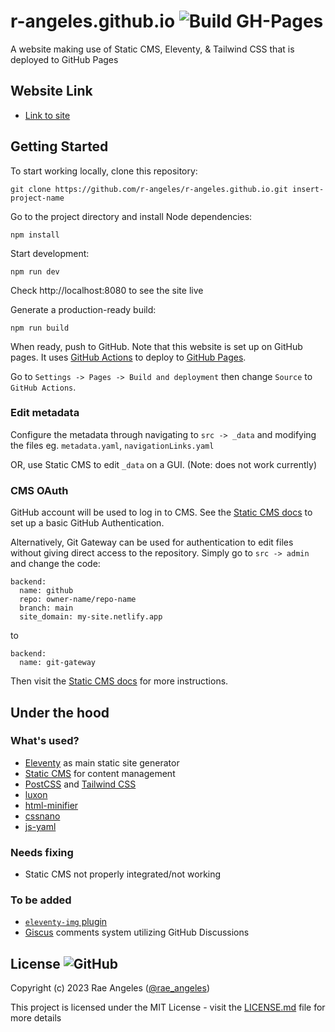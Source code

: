#  r-angeles.github.io ![Build GH-Pages](https://github.com/r-angeles/r-angeles.github.io/actions/workflows/deploy.yml/badge.svg)

A website making use of Static CMS, Eleventy, & Tailwind CSS that is deployed to GitHub Pages

## Website Link

- [Link to site](https://r-angeles.github.io)

## Getting Started
To start working locally, clone this repository:
```
git clone https://github.com/r-angeles/r-angeles.github.io.git insert-project-name
```

Go to the project directory and install Node dependencies:
```
npm install
```

Start development: 
```
npm run dev
```
Check http://localhost:8080 to see the site live

Generate a production-ready build:
```
npm run build
```
When ready, push to GitHub. Note that this website is set up on GitHub pages. It uses [GitHub Actions](https://docs.github.com/en/actions/learn-github-actions/understanding-github-actions) to deploy to  [GitHub Pages](https://docs.github.com/en/free-pro-team@latest/github/working-with-github-pages). 

Go to `Settings -> Pages -> Build and deployment` then change  `Source` to `GitHub Actions`.

### Edit metadata
Configure the metadata through navigating to `src -> _data` and modifying the files eg. `metadata.yaml`, `navigationLinks.yaml` 

OR, use Static CMS to edit `_data` on a GUI. (Note: does not work currently)

### CMS OAuth
GitHub account will be used to log in to CMS. See the [Static CMS docs](https://staticjscms.netlify.app/docs/github-backend) to set up a basic GitHub Authentication.

Alternatively, Git Gateway can be used for authentication to edit files without giving direct access to the repository. Simply go to `src -> admin` and change the code:
```
backend:
  name: github
  repo: owner-name/repo-name
  branch: main
  site_domain: my-site.netlify.app
```
to
```
backend:
  name: git-gateway
```
Then visit the [Static CMS docs](https://staticjscms.netlify.app/docs/git-gateway-backend) for more instructions.

## Under the hood
### What's used?
- [Eleventy](https://www.11ty.dev/) as main static site generator
- [Static CMS](https://staticjscms.netlify.app/) for content management
- [PostCSS](https://postcss.org) and [Tailwind CSS](https://tailwindcss.com)
- [luxon](https://moment.github.io/luxon/)
- [html-minifier](https://kangax.github.io/html-minifier/)
- [cssnano](https://cssnano.co/)
- [js-yaml](https://github.com/nodeca/js-yaml)

### Needs fixing
- Static CMS not properly integrated/not working

### To be added
- [`eleventy-img` plugin](https://www.11ty.dev/docs/plugins/image/)
- [Giscus](https://giscus.app/) comments system utilizing GitHub Discussions

## License ![GitHub](https://img.shields.io/github/license/r-angeles/r-angeles.github.io)

Copyright (c) 2023 Rae Angeles ([@rae_angeles](https://twitter.com/rae_angeles))

This project is licensed under the MIT License - visit the [LICENSE.md](https://github.com/r-angeles/r-angeles.github.io/blob/main/LICENSE) file for more details

